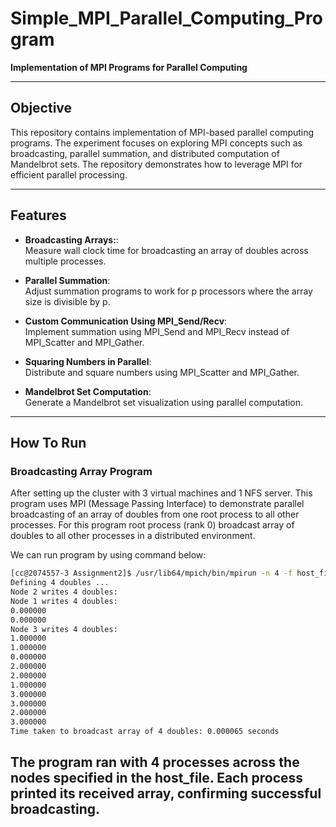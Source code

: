 # Simple_MPI_Parallel_Computing_Program
**Implementation of MPI Programs for Parallel Computing**

---

## Objective

This repository contains implementation of MPI-based parallel computing programs. The experiment focuses on exploring MPI concepts such as broadcasting, parallel summation, and distributed computation of Mandelbrot sets. The repository demonstrates how to leverage MPI for efficient parallel processing.

---

## Features

- **Broadcasting Arrays:**:  
  Measure wall clock time for broadcasting an array of doubles across multiple processes.

- **Parallel Summation**:  
  Adjust summation programs to work for p processors where the array size is divisible by p.

- **Custom Communication Using MPI_Send/Recv**:  
  Implement summation using MPI_Send and MPI_Recv instead of MPI_Scatter and MPI_Gather.

- **Squaring Numbers in Parallel**:  
  Distribute and square numbers using MPI_Scatter and MPI_Gather.

- **Mandelbrot Set Computation**:  
  Generate a Mandelbrot set visualization using parallel computation.

---

## How To Run

### **Broadcasting Array Program**
After setting up the cluster with 3 virtual machines and 1 NFS server. This program uses MPI (Message Passing Interface) to demonstrate parallel broadcasting of an array of doubles from one root process to all other processes. For this program root process (rank 0) broadcast array of doubles to all other processes in a distributed environment. 

We can run program by using command below:

```bash
[cc@2074557-3 Assignment2]$ /usr/lib64/mpich/bin/mpirun -n 4 -f host_file ./broadcast_doubles
Defining 4 doubles ...
Node 2 writes 4 doubles:
Node 1 writes 4 doubles:
0.000000
0.000000
Node 3 writes 4 doubles:
1.000000
1.000000
0.000000
2.000000
2.000000
1.000000
3.000000
3.000000
2.000000
3.000000
Time taken to broadcast array of 4 doubles: 0.000065 seconds
```

The program ran with 4 processes across the nodes specified in the host_file. Each process printed its received array, confirming successful broadcasting.
---


